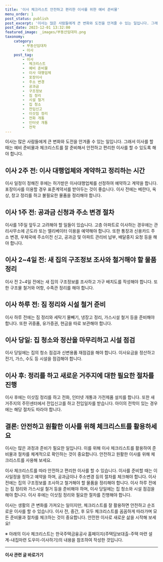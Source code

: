 ```yaml
---
title: '이사 체크리스트 안전하고 편리한 이사를 위한 예비 준비물'
menu_order: 1
post_status: publish
post_excerpt: '이사는 많은 사람들에게 큰 변화와 도전을 안겨줄 수 있는 일입니다. 그래서 이사를 할 때는 예비 준비물과 체크리스트를 잘 준비해서 안전하고 편리한 이사를 할 수 있도록 해야 합니다.'
post_date: 2023-12-01 13:32:00
featured_image: _images/부동산임대차.png
taxonomy:
    category:
        - 부동산임대차
        - 이사
    post_tag:
        - 이사
        -  체크리스트
        -  예비 준비물
        -  이사 대행업체
        -  포장이사
        -  주소 변경
        -  공과금
        -  구조정보
        -  짐 정리
        -  시설 철거
        -  집 청소
        -  전입신고
        -  이삿짐 정리
        -  전화 개통
        -  인터넷 개통
        -  전학
---
```



이사는 많은 사람들에게 큰 변화와 도전을 안겨줄 수 있는 일입니다. 그래서 이사를 할 때는 예비 준비물과 체크리스트를 잘 준비해서 안전하고 편리한 이사를 할 수 있도록 해야 합니다. 

## 이사 2주 전: 이사 대행업체와 계약하고 정리하는 시간

이사 일정이 정해진 후에는 허가받은 이사대행업체를 선정하여 예약하고 계약을 합니다. 포장이사를 이용할 경우 표준계약서를 받아두는 것이 좋습니다. 이사 전에는 베란다, 옥상, 창고 정리를 하고 불필요한 물품을 정리해야 합니다.

## 이사 1주 전: 공과금 신청과 주소 변경 절차

이사를 1주일 앞두고 고려해야 할 일들이 있습니다. 고층 아파트로 이사하는 경우에는 관리사무소에 곤도라 또는 엘리베이터 이용을 예약해야 합니다. 또한 통장과 신용카드 주소 변경, 우체국에 주소이전 신고, 공과금 및 아파트 관리비 납부, 배달중지 요청 등을 해야 합니다.

## 이사 2~4일 전: 새 집의 구조정보 조사와 철거해야 할 물품 정리

이사 전 2~4일 전에는 새 집의 구조정보를 조사하고 가구 배치도를 작성해야 합니다. 또한 구조물 철거와 어항, 수족관 정리를 해야 합니다.

## 이사 하루 전: 짐 정리와 시설 철거 준비

이사 하루 전에는 짐 정리와 세탁기 물빼기, 냉장고 정리, 가스시설 철거 등을 준비해야 합니다. 또한 귀중품, 유가증권, 현금을 따로 보관해야 합니다.

## 이사 당일: 집 청소와 정산을 마무리하고 시설 점검

이사 당일에는 집의 청소 점검과 신변용품 재점검을 해야 합니다. 이사요금을 정산하고 전기, 가스, 수도 등 시설을 점검해야 합니다.

## 이사 후: 정리를 하고 새로운 거주지에 대한 필요한 절차를 진행

이사 후에는 이삿짐 정리를 하고 전화, 인터넷 개통과 가전제품 설치를 합니다. 또한 새 거주지의 주민센터에서 전입신고를 하고 전입일자를 받습니다. 아이의 전학이 있는 경우에는 해당 절차도 따라야 합니다.

## 결론: 안전하고 원활한 이사를 위해 체크리스트를 활용하세요

이사는 많은 과정과 준비가 필요한 일입니다. 이를 위해 이사 체크리스트를 활용하여 준비물과 절차를 체계적으로 확인하는 것이 중요합니다. 안전하고 원활한 이사를 위해 체크리스트를 사용해 보세요.

이사 체크리스트를 따라 안전하고 편리한 이사를 할 수 있습니다. 이사를 준비할 때는 이사일정을 정하고 예약을 하며, 공과금이나 주소변경 등의 절차를 체크해야 합니다. 이사 전에는 집의 구조정보를 조사하고 철거해야 할 물품을 정리해야 합니다. 이사 하루 전에는 짐 정리와 가스시설 철거 등을 준비해야 하며, 이사 당일에는 집 청소와 시설 점검을 해야 합니다. 이사 후에는 이삿짐 정리와 필요한 절차를 진행해야 합니다.

이사는 생활의 큰 변화를 가져오는 일이지만, 체크리스트를 잘 활용하면 안전하고 순조로운 이사를 할 수 있습니다. 이사 전, 중간, 후 모두 체크리스트를 꼼꼼하게 따라가며 모든 준비물과 절차를 체크하는 것이 중요합니다. 안전한 이사로 새로운 삶을 시작해 보세요!

※ 아래의 이사 체크리스트는 한국주택금융공사 홈페이지(주택담보대출-주택 마련 설계-내집마련 도우미-이사하기)의 내용을 참조하여 작성한 것입니다.
<!-- wp:separator -->
<hr class="wp-block-separator has-alpha-channel-opacity"/>
<!-- /wp:separator -->

<!-- wp:group {"backgroundColor":"base","layout":{"type":"constrained"}} -->
<div class="wp-block-group has-base-background-color has-background"><!-- wp:paragraph {"align":"center","fontSize":"medium"} -->
<p class="has-text-align-center has-large-font-size"><strong>이사 관련 글 바로가기</strong></p>
<!-- /wp:paragraph -->


<!-- wp:latest-posts
{"categories":[{"id":27430,"count":19,"description":"","link":"https://uknowlaw.com/category/%ec%9d%b4%ec%82%ac/","name":"이사","slug":"이사","taxonomy":"category","parent":0,"meta":[],"_links":{"self":[{"href":"https://uknowlaw.com/wp-json/wp/v2/categories/27430"}],"collection":[{"href":"https://uknowlaw.com/wp-json/wp/v2/categories"}],"about":[{"href":"https://uknowlaw.com/wp-json/wp/v2/taxonomies/category"}],"wp:post_type":[{"href":"https://uknowlaw.com/wp-json/wp/v2/posts?categories=27430"}],"curies":[{"name":"wp","href":"https://api.w.org/{rel}","templated":true}]}}],"postsToShow":100,"excerptLength":28,"postLayout":"grid","columns":2,"featuredImageAlign":"left","featuredImageSizeSlug":"large","fontSize":"small"} /--></div>
<!-- /wp:group -->